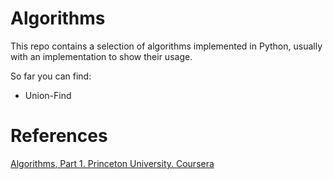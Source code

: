 # Algorithms

This repo contains a selection of algorithms implemented in Python, usually with an implementation to show their usage.

So far you can find:

- Union-Find

# References

[Algorithms, Part 1. Princeton University. Coursera](https://www.coursera.org/learn/algorithms-part1/)